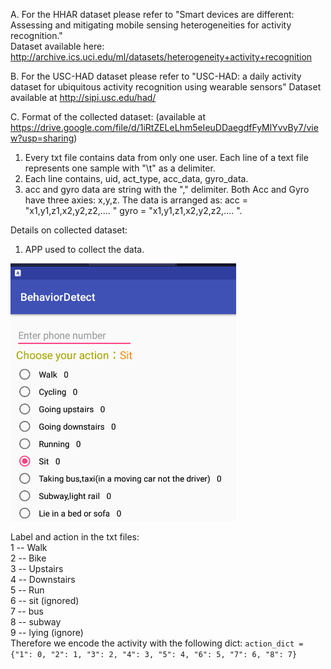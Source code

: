 A. For the HHAR dataset please refer to "Smart devices are different: Assessing and mitigating mobile sensing heterogeneities for activity recognition." 	
Dataset available here: http://archive.ics.uci.edu/ml/datasets/heterogeneity+activity+recognition

B. For the USC-HAD dataset please refer to "USC-HAD: a daily activity dataset for ubiquitous activity recognition using wearable sensors"
Dataset available at http://sipi.usc.edu/had/

C. Format of the collected dataset: (available at https://drive.google.com/file/d/1iRtZELeLhm5eIeuDDaegdfFyMlYvvBy7/view?usp=sharing)
  1. Every txt file contains data from only one user. Each line of a text file represents one sample with "\t" as a delimiter. 
  2. Each line contains, uid, act_type, acc_data, gyro_data. 
  3. acc and gyro data are string with the "," delimiter. Both Acc and Gyro have three axies: x,y,z. The data is arranged as: acc = "x1,y1,z1,x2,y2,z2,.... " gyro = "x1,y1,z1,x2,y2,z2,.... ". 

Details on collected dataset:
1. APP used to collect the data. 

![img.png](img.png)

Label and action in the txt files: \
1 -- Walk \
2 -- Bike \
3 -- Upstairs \
4 -- Downstairs \
5 -- Run \
6 -- sit (ignored) \
7 -- bus \
8 -- subway \
9 -- lying (ignore) \
Therefore we encode the activity with the following dict: 
``action_dict = {"1": 0, "2": 1, "3": 2, "4": 3, "5": 4, "6": 5, "7": 6, "8": 7}``
